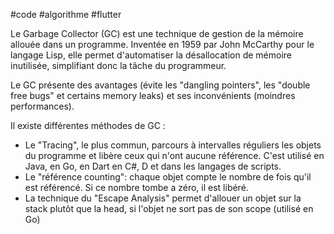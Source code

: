 #code #algorithme #flutter

Le Garbage Collector (GC) est une technique de gestion de la mémoire allouée dans un programme. Inventée en 1959 par John McCarthy pour le langage Lisp, elle permet d'automatiser la désallocation de mémoire inutilisée, simplifiant donc la tâche du programmeur.

Le GC présente des avantages (évite les "dangling pointers", les "double free bugs" et certains memory leaks) et ses inconvénients (moindres performances).

Il existe différentes méthodes de GC :
- Le "Tracing", le plus commun, parcours à intervalles réguliers les objets du programme et libère ceux qui n'ont aucune référence. C'est utilisé en Java, en Go, en Dart en C#, D et dans les langages de scripts.
- Le "référence counting": chaque objet compte le nombre de fois qu'il est référencé. Si ce nombre tombe a zéro, il est libéré.
- La technique du "Escape Analysis" permet d'allouer un objet sur la stack plutôt que la head, si l'objet ne sort pas de son scope (utilisé en Go)